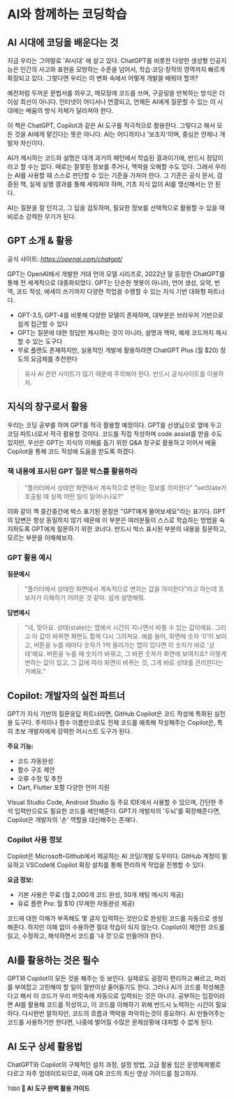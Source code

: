 # AI와 함께하는 코딩학습

## AI 시대에 코딩을 배운다는 것
지금 우리는 그야말로 'AI시대' 에 살고 있다. ChatGPT를 비롯한 다양한 생성형 인공지능은 인간의 사고와 표현을 모방하는 수준을 넘어서, 학습·코딩·창작의 영역까지 빠르게 확장되고 있다. 그렇다면 우리는 이 변화 속에서 어떻게 개발을 배워야 할까?

예전처럼 두꺼운 문법서를 외우고, 메모장에 코드를 쓰며, 구글링을 반복하는 방식은 더 이상 최선이 아니다. 인터넷이 어디서나 연결되고, 언제든 AI에게 질문할 수 있는 이 시대에는 배움의 방식 자체가 달라져야 한다.

이 책은 ChatGPT, Copilot과 같은 AI 도구를 적극적으로 활용한다. 그렇다고 해서 모든 것을 AI에게 맡긴다는 뜻은 아니다. AI는 어디까지나 '보조자'이며, 중심은 언제나 개발자 자신이다.

AI가 제시하는 코드와 설명은 대개 과거의 패턴에서 학습된 결과이기에, 반드시 정답이라고 할 수는 없다. 때로는 잘못된 정보를 주거나, 맥락을 오해할 수도 있다. 그래서 우리는 AI를 사용할 때 스스로 판단할 수 있는 기준을 가져야 한다. 그 기준은 공식 문서, 검증된 책, 실제 실행 결과를 통해 세워져야 하며, 기초 지식 없이 AI를 맹신해서는 안 된다.

AI는 질문을 잘 던지고, 그 답을 검토하며, 필요한 정보를 선택적으로 활용할 수 있을 때 비로소 강력한 무기가 된다.


## GPT 소개 & 활용

공식 사이트: *https://openai.com/chatgpt/*

GPT는 OpenAI에서 개발한 거대 언어 모델 시리즈로, 2022년 말 등장한 ChatGPT를 통해 전 세계적으로 대중화되었다. GPT는 단순한 챗봇이 아니라, 언어 생성, 요약, 번역, 코드 작성, 에세이 쓰기까지 다양한 작업을 수행할 수 있는 지식 기반 대화형 파트너다.

- GPT-3.5, GPT-4를 비롯해 다양한 모델이 존재하며, 대부분은 브라우저 기반으로 쉽게 접근할 수 있다
- GPT는 질문에 대한 정답만 제시하는 것이 아니라, 설명과 맥락, 예제 코드까지 제시할 수 있는 도구다
- 무료 플랜도 존재하지만, 실용적인 개발에 활용하려면 ChatGPT Plus (월 $20) 정도의 요금제를 추천한다



>유사 AI 관련 사이트가 많기 때문에 주의해야 한다. 반드시 공식사이트를 이용하자.

## 지식의 창구로서 활용

우리는 코딩 공부를 하며 GPT를 적극 활용할 예정이다. GPT를 선생님으로 옆에 두고 코딩 파트너로서 적극 활용할 것이다. 코드를 직접 작성하며 code assist를 받을 수도 있지만, 우선은 GPT는 지식의 이해를 돕기 위한 Q&A 창구로 활용하고 이어서 배울 Copilot을 통해 코드 작성에 도움을 받도록 하겠다.

### 책 내용에 표시된 GPT 질문 박스를 활용하라

>"플러터에서 상태란 화면에서 계속적으로 변하는 정보를 의미한다" "setState가 호출될 때 실제 어떤 일이 일어나나요?"

이와 같이 책 중간중간에 박스 표기된 문장은 "GPT에게 물어보세요"라는 표기다. GPT의 답변은 항상 동일하지 않기 때문에 이 부분은 여러분들이 스스로 학습하는 방법을 숙지하도록 GPT에게 질문하기 위한 코너다. 반드시 박스 표시된 부분의 내용을 질문하고, 모르는 부분을 이해해보자.

### GPT 활용 예시

**질문예시**
>"플러터에서 상태란 화면에서 계속적으로 변하는 값을 의미한다"라고 하는데 초보자가 이해하기 어려운 것 같아. 쉽게 설명해줘.

**답변예시**
>"네, 맞아요. 상태(state)는 앱에서 시간이 지나면서 바뀔 수 있는 값이에요. 그리고 이 값이 바뀌면 화면도 함께 다시 그려져요. 예를 들어, 화면에 숫자 '0'이 보이고, 버튼을 누를 때마다 숫자가 1씩 올라가는 앱이 있다면 이 숫자가 바로 '상태'예요. 버튼을 누를 때 숫자가 바뀌고, 그 바뀐 숫자가 화면에 보여지죠? 이렇게 변하는 값이 있고, 그 값에 따라 화면이 바뀌는 것, 그게 바로 상태를 관리한다는 거예요."

## Copilot: 개발자의 실전 파트너

GPT가 지식 기반의 질문응답 파트너라면, GitHub Copilot은 코드 작성에 특화된 실전용 도구다. 주석이나 함수 이름만으로도 전체 코드를 예측해 작성해주는 Copilot은, 특히 초보 개발자에게 강력한 어시스트 도구가 된다.

**주요 기능:**

- 코드 자동완성
- 함수 구조 제안
- 오류 수정 및 추천
- Dart, Flutter 포함 다양한 언어 지원

Visual Studio Code, Android Studio 등 주요 IDE에서 사용할 수 있으며, 간단한 주석 입력만으로도 필요한 코드를 제안해준다. GPT가 개발자의 '두뇌'를 확장해준다면, Copilot은 개발자의 '손' 역할을 대신해주는 존재다.

### Copilot 사용 정보

Copilot은 Microsoft-Github에서 제공하는 AI 코딩/개발 도우미다. GitHub 계정이 필요하고 VSCode에 Copilot 확장 설치를 통해 편리하게 작업을 진행할 수 있다.

**요금 정보:**

- 기본 사용은 무료 (월 2,000개 코드 완성, 50개 채팅 메시지 제공)
- 유료 플랜 Pro: 월 $10 (무제한 자동완성 제공)

코드에 대한 이해가 부족해도 몇 글자 입력하는 것만으로 완성된 코드를 자동으로 생성해준다. 하지만 이해 없이 수용하면 절대 학습이 되지 않는다. Copilot이 제안한 코드를 읽고, 수정하고, 해석하면서 코드를 '내 것'으로 만들어야 한다.

## AI를 활용하는 것은 필수

GPT와 Copilot이 모든 것을 해주는 듯 보인다. 실제로도 굉장히 편리하고 빠르고, 머리를 부여잡고 고민해야 할 일이 절반이상 줄어들기도 한다. 그러나 AI가 코드를 작성해준다고 해서 이 코드가 우리 머릿속에 자동으로 입력되는 것은 아니다. 공부하는 입장이라면 AI를 활용해 코드를 작성하고, 이 코드를 이해하기 위해 반드시 노력하는 시간이 필요하다. 다시한번 말하지만, 코드의 흐름과 맥락을 파악하는것이 중요하다. AI 만들어주는 코드를 사용하기만 한다면, 나중에 벌어질 수많은 문제상황에 대처할 수 없게 된다.

## AI 도구 상세 활용법

ChatGPT와 Copilot의 구체적인 설치 과정, 설정 방법, 고급 활용 팁은 운영체제별로 다르고 자주 업데이트되므로, 아래 QR 코드의 최신 영상 가이드를 참고하자.

`TODO`
**🤖 AI 도구 완벽 활용 가이드**